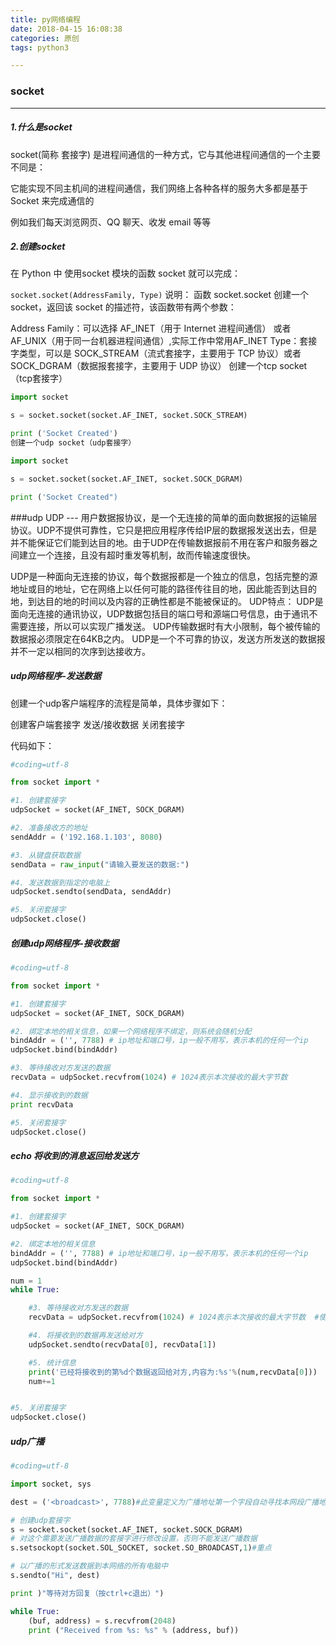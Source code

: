 ```yaml
---
title: py网络编程
date: 2018-04-15 16:08:38
categories: 原创
tags: python3

---
```

### socket

- - -

##### 1.什么是socket
socket(简称 套接字) 是进程间通信的一种方式，它与其他进程间通信的一个主要不同是：

它能实现不同主机间的进程间通信，我们网络上各种各样的服务大多都是基于 Socket 来完成通信的

例如我们每天浏览网页、QQ 聊天、收发 email 等等
##### 2.创建socket
在 Python 中 使用socket 模块的函数 socket 就可以完成：

`socket.socket(AddressFamily, Type)`
说明：
函数 socket.socket 创建一个 socket，返回该 socket 的描述符，该函数带有两个参数：

Address Family：可以选择 AF_INET（用于 Internet 进程间通信） 或者 AF_UNIX（用于同一台机器进程间通信）,实际工作中常用AF_INET
Type：套接字类型，可以是 SOCK_STREAM（流式套接字，主要用于 TCP 协议）或者 SOCK_DGRAM（数据报套接字，主要用于 UDP 协议）
创建一个tcp socket（tcp套接字）
```python
import socket

s = socket.socket(socket.AF_INET, socket.SOCK_STREAM)

print ('Socket Created')
创建一个udp socket（udp套接字）

import socket

s = socket.socket(socket.AF_INET, socket.SOCK_DGRAM)

print ('Socket Created")
```
###udp
UDP --- 用户数据报协议，是一个无连接的简单的面向数据报的运输层协议。UDP不提供可靠性，它只是把应用程序传给IP层的数据报发送出去，但是并不能保证它们能到达目的地。由于UDP在传输数据报前不用在客户和服务器之间建立一个连接，且没有超时重发等机制，故而传输速度很快。

UDP是一种面向无连接的协议，每个数据报都是一个独立的信息，包括完整的源地址或目的地址，它在网络上以任何可能的路径传往目的地，因此能否到达目的地，到达目的地的时间以及内容的正确性都是不能被保证的。
UDP特点：
UDP是面向无连接的通讯协议，UDP数据包括目的端口号和源端口号信息，由于通讯不需要连接，所以可以实现广播发送。 UDP传输数据时有大小限制，每个被传输的数据报必须限定在64KB之内。 UDP是一个不可靠的协议，发送方所发送的数据报并不一定以相同的次序到达接收方。

##### udp网络程序-发送数据
创建一个udp客户端程序的流程是简单，具体步骤如下：

创建客户端套接字
发送/接收数据
关闭套接字


代码如下：

```python
#coding=utf-8

from socket import *

#1. 创建套接字
udpSocket = socket(AF_INET, SOCK_DGRAM)

#2. 准备接收方的地址
sendAddr = ('192.168.1.103', 8080)

#3. 从键盘获取数据
sendData = raw_input("请输入要发送的数据:")

#4. 发送数据到指定的电脑上
udpSocket.sendto(sendData, sendAddr)

#5. 关闭套接字
udpSocket.close()
```
##### 创建udp网络程序-接收数据
```python
#coding=utf-8

from socket import *

#1. 创建套接字
udpSocket = socket(AF_INET, SOCK_DGRAM)

#2. 绑定本地的相关信息，如果一个网络程序不绑定，则系统会随机分配
bindAddr = ('', 7788) # ip地址和端口号，ip一般不用写，表示本机的任何一个ip
udpSocket.bind(bindAddr)

#3. 等待接收对方发送的数据
recvData = udpSocket.recvfrom(1024) # 1024表示本次接收的最大字节数

#4. 显示接收到的数据
print recvData

#5. 关闭套接字
udpSocket.close()
```
##### echo	将收到的消息返回给发送方
```python
#coding=utf-8

from socket import *

#1. 创建套接字
udpSocket = socket(AF_INET, SOCK_DGRAM)

#2. 绑定本地的相关信息
bindAddr = ('', 7788) # ip地址和端口号，ip一般不用写，表示本机的任何一个ip
udpSocket.bind(bindAddr)

num = 1
while True:

    #3. 等待接收对方发送的数据
    recvData = udpSocket.recvfrom(1024) # 1024表示本次接收的最大字节数	#使用的是网络调试助手,收到的消息格式为数组	(数据,(地址,端口))

    #4. 将接收到的数据再发送给对方
    udpSocket.sendto(recvData[0], recvData[1])

    #5. 统计信息
    print('已经将接收到的第%d个数据返回给对方,内容为:%s'%(num,recvData[0]))
    num+=1


#5. 关闭套接字
udpSocket.close()
```

##### udp广播
```python
#coding=utf-8

import socket, sys

dest = ('<broadcast>', 7788)#此变量定义为广播地址第一个字段自动寻找本网段广播地址

# 创建udp套接字
s = socket.socket(socket.AF_INET, socket.SOCK_DGRAM)
# 对这个需要发送广播数据的套接字进行修改设置，否则不能发送广播数据
s.setsockopt(socket.SOL_SOCKET, socket.SO_BROADCAST,1)#重点

# 以广播的形式发送数据到本网络的所有电脑中
s.sendto("Hi", dest)

print )"等待对方回复（按ctrl+c退出）")

while True:
    (buf, address) = s.recvfrom(2048)
    print ("Received from %s: %s" % (address, buf))
```


